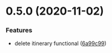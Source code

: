 # 0.5.0 (2020-11-02)


### Features

* delete itinerary functional ([6a99c99](https://github.com/Extream-SaaS/ex-sdk/commit/6a99c991b4ca7c05a395960e9fee7b8babb18cd3))



